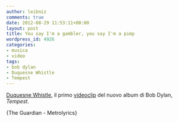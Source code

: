 ```yaml
---
author: leibniz
comments: true
date: 2012-08-29 11:53:11+00:00
layout: post
title: You say I'm a gambler, you say I'm a pimp
wordpress_id: 4926
categories:
- musica
- video
tags:
- bob dylan
- Duquesne Whistle
- Tempest
---
```




[Duquesne Whistle](http://www.metrolyrics.com/duquesne-whistle-lyrics-bob-dylan.html), il primo [videoclip](http://www.guardian.co.uk/music/musicblog/video/2012/aug/29/bob-dylan-duquesne-whistle) del nuovo album di Bob Dylan, _Tempest_.

{The Guardian - Metrolyrics}
